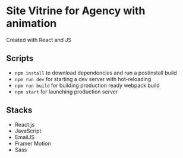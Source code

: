 # Site Vitrine for Agency with animation 

Created with React and JS

## Scripts

- `npm install` to download dependencies and run a postinstall build
- `npm run dev` for starting a dev server with hot-reloading
- `npm run build` for building production ready webpack build
- `npm start` for launching production server

## Stacks

- React.js
- JavaScript
- EmailJS
- Framer Motion
- Sass
